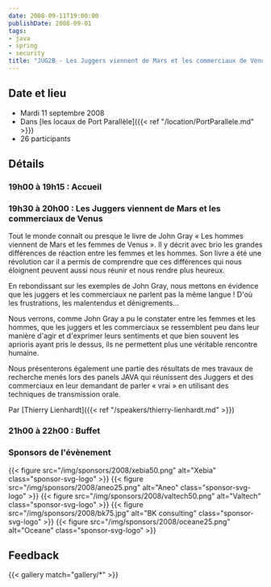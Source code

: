 ```yaml
---
date: 2008-09-11T19:00:00
publishDate: 2008-09-01
tags:
- java
- spring
- security
title: "JUG2B - Les Juggers viennent de Mars et les commerciaux de Venus"
---
```


## Date et lieu

* Mardi 11 septembre 2008
* Dans [les locaux de Port Parallèle]({{< ref "/location/PortParallele.md" >}})
* 26 participants

## Détails

### 19h00 à 19h15 : Accueil

### 19h30 à 20h00 : Les Juggers viennent de Mars et les commerciaux de Venus

Tout le monde connaît ou presque le livre de John Gray « Les hommes viennent de Mars et les femmes de Venus ». Il y décrit avec brio les grandes différences de réaction entre les femmes et les hommes. Son livre a été une révolution car il a permis de comprendre que ces différences qui nous éloignent peuvent aussi nous réunir et nous rendre plus heureux.

En rebondissant sur les exemples de John Gray, nous mettons en évidence que les juggers et les commerciaux ne parlent pas la même langue ! D'où les frustrations, les malentendus et dénigrements...

Nous verrons, comme John Gray a pu le constater entre les femmes et les hommes, que les juggers et les commerciaux se ressemblent peu dans leur manière d'agir et d'exprimer leurs sentiments et que bien souvent les aprioris ayant pris le dessus, ils ne permettent plus une véritable rencontre humaine.

Nous présenterons également une partie des résultats de mes travaux de recherche menés lors des panels JAVA qui réunissent des Juggers et des commerciaux en leur demandant de parler « vrai » en utilisant des techniques de transmission orale.

Par [Thierry Lienhardt]({{< ref "/speakers/thierry-lienhardt.md" >}})

### 21h00 à 22h00 : Buffet 

### Sponsors de l'évènement

{{< figure src="/img/sponsors/2008/xebia50.png" alt="Xebia" class="sponsor-svg-logo" >}}
{{< figure src="/img/sponsors/2008/aneo25.png" alt="Aneo" class="sponsor-svg-logo" >}}
{{< figure src="/img/sponsors/2008/valtech50.png" alt="Valtech" class="sponsor-svg-logo" >}}
{{< figure src="/img/sponsors/2008/bk75.jpg" alt="BK consulting" class="sponsor-svg-logo" >}}
{{< figure src="/img/sponsors/2008/oceane25.png" alt="Oceane" class="sponsor-svg-logo" >}}

## Feedback

{{< gallery match="gallery/*" >}}